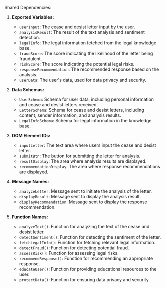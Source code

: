 Shared Dependencies:

1. **Exported Variables:**
   - `userInput`: The cease and desist letter input by the user.
   - `analysisResult`: The result of the text analysis and sentiment detection.
   - `legalInfo`: The legal information fetched from the legal knowledge base.
   - `fraudScore`: The score indicating the likelihood of the letter being fraudulent.
   - `riskScore`: The score indicating the potential legal risks.
   - `responseRecommendation`: The recommended response based on the analysis.
   - `userData`: The user's data, used for data privacy and security.

2. **Data Schemas:**
   - `UserSchema`: Schema for user data, including personal information and cease and desist letters received.
   - `LetterSchema`: Schema for cease and desist letters, including content, sender information, and analysis results.
   - `LegalInfoSchema`: Schema for legal information in the knowledge base.

3. **DOM Element IDs:**
   - `inputLetter`: The text area where users input the cease and desist letter.
   - `submitBtn`: The button for submitting the letter for analysis.
   - `resultDisplay`: The area where analysis results are displayed.
   - `recommendationDisplay`: The area where response recommendations are displayed.

4. **Message Names:**
   - `analyzeLetter`: Message sent to initiate the analysis of the letter.
   - `displayResult`: Message sent to display the analysis result.
   - `displayRecommendation`: Message sent to display the response recommendation.

5. **Function Names:**
   - `analyzeText()`: Function for analyzing the text of the cease and desist letter.
   - `detectSentiment()`: Function for detecting the sentiment of the letter.
   - `fetchLegalInfo()`: Function for fetching relevant legal information.
   - `detectFraud()`: Function for detecting potential fraud.
   - `assessRisk()`: Function for assessing legal risks.
   - `recommendResponse()`: Function for recommending an appropriate response.
   - `educateUser()`: Function for providing educational resources to the user.
   - `protectData()`: Function for ensuring data privacy and security.